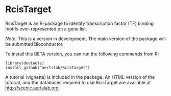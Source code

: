 # RcisTarget
RcisTarget is an R-package to identify transcription factor (TF) binding motifs over-represented on a gene list. 







*Note:* This is a version in development. The main version of the package will be submitted Bioconductor. 

To install this BETA version, you can run the following commands from R:
```
library(devtools)
install_github("aertslab/RcisTarget")
```

A tutorial (vignette) is included in the package.
An HTML version of the tutorial, and the databases required to use RcisTarget are available at http://scenic.aertslab.org.
